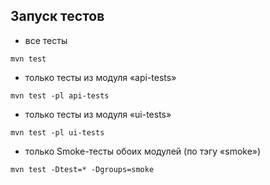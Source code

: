 ## Запуск тестов

- все тесты

```
mvn test
```

- только тесты из модуля «api-tests»

```
mvn test -pl api-tests
```

- только тесты из модуля «ui-tests»

```
mvn test -pl ui-tests
```

- только Smoke-тесты обоих модулей (по тэгу «smoke»)

```
mvn test -Dtest=* -Dgroups=smoke
```
